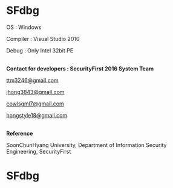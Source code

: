 # SFdbg

OS : Windows

Compiler : Visual Studio 2010

Debug : Only Intel 32bit PE


<br><b>Contact for developers : SecurityFirst 2016 System Team</b>

ttm3246@gmail.com

jhong3843@gmail.com

cowlsgml7@gmail.com

hongstyle18@gmail.com


<br><b>Reference</b>

SoonChunHyang University, Department of Information Security Engineering, SecurityFirst
# SFdbg
